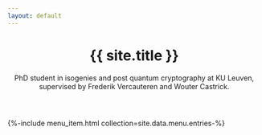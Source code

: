 ```yaml
---
layout: default
---
```


<header>
  <h1>{{ site.title }}</h1>
  PhD student in isogenies and post quantum cryptography at KU Leuven, supervised by Frederik Vercauteren and Wouter Castrick.

</header>

{%-include menu_item.html collection=site.data.menu.entries-%}

